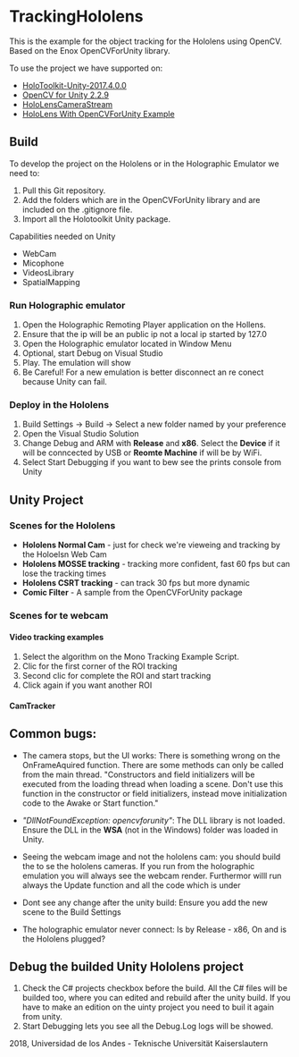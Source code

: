 # TrackingHololens

This is the example for the object tracking for the Hololens using OpenCV. Based on the Enox OpenCVForUnity library.

To use the project we have supported on:

* [HoloToolkit-Unity-2017.4.0.0][HoloToolkit]
* [OpenCV for Unity 2.2.9][OpenCVForUnity]
* [HoloLensCameraStream][CameraStream]	
* [HoloLens With OpenCVForUnity Example][HololensOpenCV]

## Build

To develop the project on the Hololens or in the Holographic Emulator we need to: 

1. Pull this Git repository.
2. Add the folders which are in the OpenCVForUnity library and are included on the .gitignore file.
3. Import all the Holotoolkit Unity package.


Capabilities needed on Unity

* WebCam
* Micophone
* VideosLibrary
* SpatialMapping

### Run Holographic emulator

1. Open the Holographic Remoting Player application on the Hollens.
2. Ensure that the ip will be an public ip not a local ip started by 127.0
3. Open the Holographic emulator located in Window Menu
4. Optional, start Debug on Visual Studio
5. Play. The emulation will show 
6. Be Careful! For a new emulation is better disconnect an re conect because Unity can fail. 

### Deploy in the Hololens

1. Build Settings -> Build -> Select a new folder named by your preference
2. Open the Visual Studio Solution
3. Change Debug and ARM with **Release** and **x86**. Select the **Device** if it will be conncected by USB or **Reomte Machine** if will be by WiFi.
4. Select Start Debugging if you want to bew see the prints console from Unity


## Unity Project

### Scenes for the Hololens

* **Hololens Normal Cam** - just for check we're vieweing and tracking by the Holoelsn Web Cam
* **Hololens MOSSE tracking** -  tracking more confident, fast 60 fps but can lose the tracking times
* **Hololens CSRT tracking** - can track 30 fps but more dynamic	
* **Comic Filter** - A sample from the OpenCVForUnity package



### Scenes for te webcam

#### Video tracking examples
1. Select the algorithm on the Mono Tracking Example Script. 
2. Clic for the first corner of the ROI tracking
3. Second clic for complete the ROI and start tracking
4. Click again if you want another ROI
#### CamTracker


## Common bugs:

* The camera stops, but the UI works: There is something wrong on the OnFrameAquired function. There are some methods can only be called from the main thread.
"Constructors and field initializers will be executed from the loading thread when loading a scene. Don't use this function in the constructor or field initializers, instead move initialization code to the Awake or Start function."
* _"DllNotFoundException: opencvforunity"_: The DLL library is not loaded. Ensure the DLL in the **WSA** (not in the Windows) folder was loaded in Unity.

* Seeing the webcam image and not the hololens cam: you should build the to se the hololens cameras. If you run from the holographic emulation you will always see the webcam render. Furthermor willl run always the Update function and all the code which is under 
* Dont see any change after the unity build: Ensure you add the new scene to the Build Settings
* The holographic emulator never connect: Is by Release - x86, On and is the Hololens plugged?

## Debug the builded Unity Hololens project

1. Check the C# projects checkbox before the build. All the C# files will be builded too, where you can edited and rebuild after the unity build. If you have to make an edition on the uinty project you need to buil it again from unity.
2. Start Debugging lets you see all the Debug.Log logs will be showed.



[HoloToolkit]:https://github.com/Microsoft/MixedRealityToolkit-Unity/releases
[OpenCVForUnity]:https://assetstore.unity.com/packages/tools/integration/opencv-for-unity-21088
[CameraStream]:https://github.com/VulcanTechnologies/HoloLensCameraStream
[LinkTiberio]:https://sistemasacademico.uniandes.edu.co/~jhernand/dokuwiki/doku.php
[HololensOpenCV]:https://github.com/EnoxSoftware/HoloLensWithOpenCVForUnityExample

2018, Universidad de los Andes - Teknische Universität Kaiserslautern
